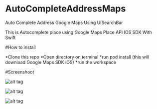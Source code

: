# AutoCompleteAddressMaps
Auto Complete Address Google Maps Using UISearchBar


This is Autocomplete place using Google Maps Place API IOS SDK With Swift

#How to install

*Clone this repo
*Open directory on terminal
*run pod install (this will download Google Maps SDK iOS)
*run the workspace

#Screenshoot

![alt tag](https://github.com/balitax/AutoCompleteAddressMaps/blob/master/Screen/1.png)

![alt tag](https://github.com/balitax/AutoCompleteAddressMaps/blob/master/Screen/2.png)

![alt tag](https://github.com/balitax/AutoCompleteAddressMaps/blob/master/Screen/3.png)



